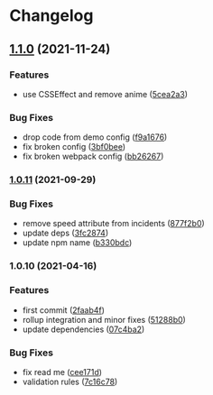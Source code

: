 # Changelog

## [1.1.0](https://www.github.com/donkeyclip/motorcortex-presenter/compare/v1.0.11...v1.1.0) (2021-11-24)


### Features

* use CSSEffect and remove anime ([5cea2a3](https://www.github.com/donkeyclip/motorcortex-presenter/commit/5cea2a379f4ec9b85b3f3ced6fe36b979bf17daf))


### Bug Fixes

* drop code from demo config ([f9a1676](https://www.github.com/donkeyclip/motorcortex-presenter/commit/f9a16763eb7a54d027d348c42d577de7d5f1e00b))
* fix broken config ([3bf0bee](https://www.github.com/donkeyclip/motorcortex-presenter/commit/3bf0beee74d17b977d26c55329fb88cf9f77e8d3))
* fix broken webpack config ([bb26267](https://www.github.com/donkeyclip/motorcortex-presenter/commit/bb26267e595ef409f47cc455609258b37e638aac))

### [1.0.11](https://www.github.com/donkeyclip/motorcortex-presenter/compare/v1.0.10...v1.0.11) (2021-09-29)


### Bug Fixes

* remove speed attribute from incidents ([877f2b0](https://www.github.com/donkeyclip/motorcortex-presenter/commit/877f2b0a54d3676362179cda34a612a1d8b89bda))
* update deps ([3fc2874](https://www.github.com/donkeyclip/motorcortex-presenter/commit/3fc2874376814b60a674dfe2696abcc8fb373870))
* update npm name ([b330bdc](https://www.github.com/donkeyclip/motorcortex-presenter/commit/b330bdc48746b8e37e1dd5bb300af758d9e2443e))

### 1.0.10 (2021-04-16)


### Features

* first commit ([2faab4f](https://www.github.com/kissmybutton/motorcortex-presenter/commit/2faab4f34b6f19c7566aed03120f9440314abcaa))
* rollup integration and minor fixes ([51288b0](https://www.github.com/kissmybutton/motorcortex-presenter/commit/51288b046d66f72668895cf3300450a25f15ae09))
* update dependencies ([07c4ba2](https://www.github.com/kissmybutton/motorcortex-presenter/commit/07c4ba2f750fc860d0099dd1b132127b61a2aaa6))


### Bug Fixes

* fix read me ([cee171d](https://www.github.com/kissmybutton/motorcortex-presenter/commit/cee171d0429aea398ff42ddcf23e379354a50329))
* validation rules ([7c16c78](https://www.github.com/kissmybutton/motorcortex-presenter/commit/7c16c78aff000a98c4f25f7387e3fe42e74c1cab))
